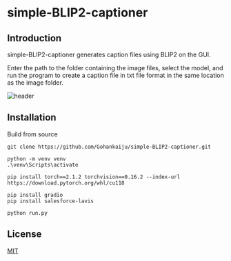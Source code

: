 # simple-BLIP2-captioner

## Introduction
simple-BLIP2-captioner generates caption files using BLIP2 on the GUI.

Enter the path to the folder containing the image files, select the model, and run the program to create a caption file in txt file format in the same location as the image folder.

![header](https://github.com/Gohankaiju/simple-BLIP2-captioner/assets/167270541/a8751dd9-1f98-446a-856d-b3dacca53ae3)
## Installation
Build from source

    git clone https://github.com/Gohankaiju/simple-BLIP2-captioner.git

    python -m venv venv
    .\venv\Scripts\activate

    pip install torch==2.1.2 torchvision==0.16.2 --index-url https://download.pytorch.org/whl/cu118

    pip install gradio
    pip install salesforce-lavis

    python run.py

## License

[MIT](https://choosealicense.com/licenses/mit/)